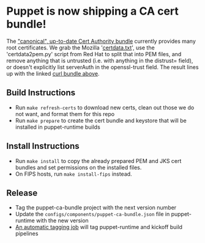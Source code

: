 # Puppet is now shipping a CA cert bundle!

The ["canonical", up-to-date Cert Authority bundle](https://curl.se/docs/caextract.html) currently provides many root certificates. We grab the Mozilla '[certdata.txt](https://mxr.mozilla.org/mozilla/source/security/nss/lib/ckfw/builtins/certdata.txt?raw=1)', use the 'certdata2pem.py' script from Red Hat to split that into PEM files, and remove anything that is untrusted
(i.e. with anything in the distrust= field), or doesn't explicitly list serverAuth in the openssl-trust field. The result lines up with the linked
[curl bundle above](https://github.com/bagder/ca-bundle/).

## Build Instructions

* Run `make refresh-certs` to download new certs, clean out those we do not want, and format them for this repo
* Run `make prepare` to create the cert bundle and keystore that will be installed in puppet-runtime builds

## Install Instructions

* Run `make install` to copy the already prepared PEM and JKS cert bundles and set permissions on the installed files.
* On FIPS hosts, run `make install-fips` instead.

## Release

* Tag the puppet-ca-bundle project with the next version number
* Update the `configs/components/puppet-ca-bundle.json` file in puppet-runtime with the new version
* [An automatic tagging job](https://jenkins-master-prod-1.delivery.puppetlabs.net/view/puppet-runtime/job/platform_puppet-runtime-tagging_automatic-date-tag/) will tag puppet-runtime and kickoff build pipelines
